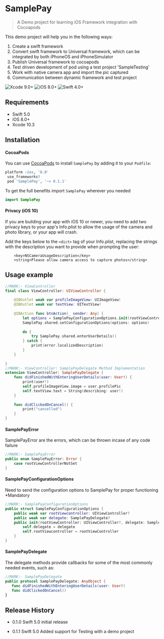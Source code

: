 # SamplePay
> A Demo project for learning iOS Framework integration with Cocoapods

This demo project will help you in the following ways:

1. Create a swift framework  
2. Convert swift framework to Universal framework, which can be integrated by both iPhoneOS and iPhoneSimulator
3. Publish Universal framework to cocoapods 
4. Test driven development of pod using a test project 'SampleTesting'
5. Work with native camera app and import the pic captured
6. Communication between dynamic framework and test project

![Xcode 9.0+](https://img.shields.io/badge/Xcode-10.3%2B-blue.svg)
![iOS 8.0+](https://img.shields.io/badge/iOS-8.0+%2B-blue.svg)
![Swift 4.0+](https://img.shields.io/badge/Swift-5.0%2B-orange.svg)

## Requirements

- Swift 5.0
- iOS 8.0+
- Xcode 10.3

## Installation

#### CocoaPods
You can use [CocoaPods](http://cocoapods.org/) to install `SamplePay` by adding it to your `Podfile`:

```ruby
platform :ios, '8.0'
 use_frameworks!
 pod 'SamplePay', '~> 0.1.1'
```

To get the full benefits import `SamplePay` wherever you needed

``` swift
import SamplePay
```
#### Privacy (iOS 10)

If you are building your app with iOS 10 or newer, you need to add two privacy keys to your app's Info.plist to allow the usage of the camera and photo library, or your app will crash. 

Add the keys below to the `<dict>` tag of your Info.plist, replacing the strings with the description you want to provide when prompting the user:

```
	<key>NSCameraUsageDescription</key>
	<string>Please allow camera access to capture photos</string>
```

## Usage example

```swift
//MARK:- ViewController
final class ViewController: UIViewController {
    
    @IBOutlet weak var profileImageView: UIImageView!
    @IBOutlet weak var textView: UITextView!
    
    @IBAction func btnAction(_ sender: Any) {
        let options = SamplePayConfigurationOptions.init(rootViewController: self, delegate: self)
        SamplePay.shared.setConfigurationOptions(options: options)
        
        do {
            try SamplePay.shared.enterUserDetails()
        } catch {
            print(error.localizedDescription)
        }
    }
    
}
//MARK:- ViewController: SamplePayDelegate Method Implementation
extension ViewController: SamplePayDelegate {
    func didFinishedWithEnteringUserDetails(user: User!) {
        print(user!)
        self.profileImageView.image = user.profilePic
        self.textView.text = String(describing: user!)
    }
    
    func didClickedOnCancel() {
        print("cancelled")
    }
}
```

#### SamplePayError 

SamplePayError are the errors, which can be thrown incase of any code failure

```swift
//MARK:- SamplePayError
public enum SamplePayError: Error {
    case rootViewControllerNotSet
}
```

#### SamplePayConfigurationOptions 

Need to send the configuration options to SamplePay for proper functioning
*Mandatory

```swift
//MARK:- SamplePayConfigurationOptions
public struct SamplePayConfigurationOptions {
    public weak var rootViewcontroller: UIViewController?
    public weak var delegate: SamplePayDelegate?
    public init(rootViewController: UIViewController?, delegate: SamplePayDelegate?) {
        self.delegate = delegate
        self.rootViewcontroller = rootViewController
    }
}
```

#### SamplePayDelegate 

The delegate methods provide callbacks for some of the most commonly needed events, such as:

```swift
//MARK:- SamplePayDelegate
public protocol SamplePayDelegate: AnyObject {
   func didFinishedWithEnteringUserDetails(user: User!)
   func didClickedOnCancel()
}
```

## Release History

* 0.1.0
  Swift 5.0 initial release

* 0.1.1
  Swift 5.0 Added support for Testing with a demo project
